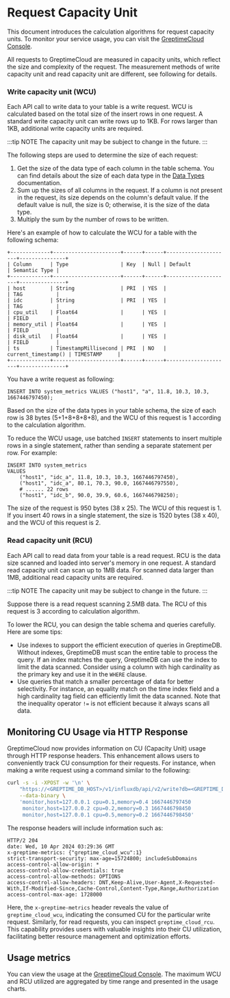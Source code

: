 # Request Capacity Unit

This document introduces the calculation algorithms for request capacity units. To monitor your service usage, you can visit the [GreptimeCloud Console](https://console.greptime.cloud/).

All requests to GreptimeCloud are measured in capacity units, which reflect the size and complexity of the request. The measurement methods of write capacity unit and read capacity unit are different, see following for details.

### Write capacity unit (WCU)

Each API call to write data to your table is a write request.
WCU is calculated based on the total size of the insert rows in one request.
A standard write capacity unit can write rows up to 1KB.
For rows larger than 1KB, additional write capacity units are required.

:::tip NOTE
The capacity unit may be subject to change in the future.
:::

The following steps are used to determine the size of each request:

1. Get the size of the data type of each column in the table schema. You can find details about the size of each data type in the [Data Types](/reference/sql/data-types.md) documentation.
2. Sum up the sizes of all columns in the request. If a column is not present in the request, its size depends on the column's default value. If the default value is null, the size is 0; otherwise, it is the size of the data type.
3. Multiply the sum by the number of rows to be written.

Here's an example of how to calculate the WCU for a table with the following schema:

```shell
+-------------+----------------------+------+------+---------------------+---------------+
| Column      | Type                 | Key  | Null | Default             | Semantic Type |
+-------------+----------------------+------+------+---------------------+---------------+
| host        | String               | PRI  | YES  |                     | TAG           |
| idc         | String               | PRI  | YES  |                     | TAG           |
| cpu_util    | Float64              |      | YES  |                     | FIELD         |
| memory_util | Float64              |      | YES  |                     | FIELD         |
| disk_util   | Float64              |      | YES  |                     | FIELD         |
| ts          | TimestampMillisecond | PRI  | NO   | current_timestamp() | TIMESTAMP     |
+-------------+----------------------+------+------+---------------------+---------------+
```

You have a write request as following:

```shell
INSERT INTO system_metrics VALUES ("host1", "a", 11.8, 10.3, 10.3, 1667446797450);
```

Based on the size of the data types in your table schema, the size of each row is 38 bytes (5+1+8+8+8+8), and the WCU of this request is 1 according to the calculation algorithm.

To reduce the WCU usage, use batched `INSERT` statements to insert multiple rows in a single statement, rather than sending a separate statement per row. For example:

```shell
INSERT INTO system_metrics
VALUES
    ("host1", "idc_a", 11.8, 10.3, 10.3, 1667446797450),
    ("host1", "idc_a", 80.1, 70.3, 90.0, 1667446797550),
    # ...... 22 rows
    ("host1", "idc_b", 90.0, 39.9, 60.6, 1667446798250);
```

The size of the request is 950 bytes (38 x 25). The WCU of this request is 1. If you insert 40 rows in a single statement, the size is 1520 bytes (38 x 40), and the WCU of this request is 2.

### Read capacity unit (RCU)

Each API call to read data from your table is a read request.
RCU is the data size scanned and loaded into server's memory in one request. 
A standard read capacity unit can scan up to 1MB data. For scanned data larger than 1MB, additional read capacity units are required.

:::tip NOTE
The capacity unit may be subject to change in the future.
:::

Suppose there is a read request scanning 2.5MB data. The RCU of this request is 3 according to calculation algorithm.

To lower the RCU, you can design the table schema and queries carefully. Here are some tips:

- Use indexes to support the efficient execution of queries in GreptimeDB. Without indexes, GreptimeDB must scan the entire table to process the query. If an index matches the query, GreptimeDB can use the index to limit the data scanned. Consider using a column with high cardinality as the primary key and use it in the `WHERE` clause.
- Use queries that match a smaller percentage of data for better selectivity. For instance, an equality match on the time index field and a high cardinality tag field can efficiently limit the data scanned. Note that the inequality operator `!=` is not efficient because it always scans all data.

## Monitoring CU Usage via HTTP Response
GreptimeCloud now provides information on CU (Capacity Unit) usage through HTTP response headers. This enhancement allows users to conveniently track CU consumption for their requests. For instance, when making a write request using a command similar to the following:

```bash
curl -s -i -XPOST -w '\n' \
    "https://<GREPTIME_DB_HOST>/v1/influxdb/api/v2/write?db=<GREPTIME_DB_NAME>&precision=ms&u=<GREPTIME_DB_USERNAME>&p=<GREPTIME_DB_PASSWORD>" \
    --data-binary \
    'monitor,host=127.0.0.1 cpu=0.1,memory=0.4 1667446797450
     monitor,host=127.0.0.2 cpu=0.2,memory=0.3 1667446798450
     monitor,host=127.0.0.1 cpu=0.5,memory=0.2 1667446798450'
```

The response headers will include information such as:

```
HTTP/2 204 
date: Wed, 10 Apr 2024 03:29:36 GMT
x-greptime-metrics: {"greptime_cloud_wcu":1}
strict-transport-security: max-age=15724800; includeSubDomains
access-control-allow-origin: *
access-control-allow-credentials: true
access-control-allow-methods: OPTIONS
access-control-allow-headers: DNT,Keep-Alive,User-Agent,X-Requested-With,If-Modified-Since,Cache-Control,Content-Type,Range,Authorization
access-control-max-age: 1728000
```

Here, the `x-greptime-metrics` header reveals the value of `greptime_cloud_wcu`, indicating the consumed CU for the particular write request. Similarly, for read requests, you can inspect `greptime_cloud_rcu`. This capability provides users with valuable insights into their CU utilization, facilitating better resource management and optimization efforts.

## Usage metrics

You can view the usage at the [GreptimeCloud Console](https://console.greptime.cloud/).
The maximum WCU and RCU utilized are aggregated by time range and presented in the usage charts.
